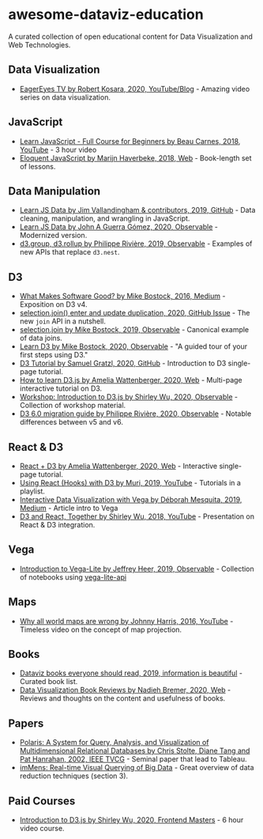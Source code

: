 # awesome-dataviz-education
A curated collection of open educational content for Data Visualization and Web Technologies.

## Data Visualization
 * [EagerEyes TV by Robert Kosara, 2020, YouTube/Blog](https://eagereyes.org/tag/eagereyes-tv) - Amazing video series on data visualization.

## JavaScript
 * [Learn JavaScript - Full Course for Beginners by Beau Carnes, 2018, YouTube](https://www.youtube.com/watch?time_continue=6&v=PkZNo7MFNFg) - 3 hour video
 * [Eloquent JavaScript by Marijn Haverbeke, 2018, Web](https://eloquentjavascript.net/) - Book-length set of lessons.

## Data Manipulation

 * [Learn JS Data by Jim Vallandingham & contributors, 2019, GitHub](http://learnjsdata.com/index.html) - Data cleaning, manipulation, and wrangling in JavaScript.
 * [Learn JS Data by John A Guerra Gómez, 2020, Observable](https://observablehq.com/collection/@berkeleyvis/learn-js-data) - Modernized version.
 * [d3.group, d3.rollup by Philippe Rivière, 2019, Observable](https://observablehq.com/@d3/d3-group) - Examples of new APIs that replace `d3.nest`.

## D3

 * [What Makes Software Good? by Mike Bostock, 2016, Medium](https://medium.com/@mbostock/what-makes-software-good-943557f8a488) - Exposition on D3 v4.
 * [selection.join() enter and update duplication, 2020, GitHub Issue](https://github.com/d3/d3-selection/issues/260) - The new `join` API in a nutshell.
 * [selection.join by Mike Bostock, 2019, Observable](https://observablehq.com/@d3/selection-join) - Canonical example of data joins.
 * [Learn D3 by Mike Bostock, 2020, Observable](https://observablehq.com/collection/@d3/learn-d3) - "A guided tour of your first steps using D3."
 * [D3 Tutorial by Samuel Gratzl, 2020, GitHub](https://github.com/sgratzl/d3tutorial) - Introduction to D3 single-page tutorial.
 * [How to learn D3.js by Amelia Wattenberger, 2020, Web](https://wattenberger.com/blog/d3) - Multi-page interactive tutorial on D3.
 * [Workshop: Introduction to D3.js by Shirley Wu, 2020, Observable](https://observablehq.com/collection/@sxywu/introduction-to-d3-js) - Collection of workshop material.
 * [D3 6.0 migration guide by Philippe Rivière, 2020, Observable](https://observablehq.com/@d3/d3v6-migration-guide) - Notable differences between v5 and v6.

## React & D3

 * [React + D3 by Amelia Wattenberger, 2020, Web](https://wattenberger.com/blog/react-and-d3) - Interactive single-page tutorial.
 * [Using React (Hooks) with D3 by Muri, 2019, YouTube](https://www.youtube.com/playlist?list=PLDZ4p-ENjbiPo4WH7KdHjh_EMI7Ic8b2B) - Tutorials in a playlist.
 * [Interactive Data Visualization with Vega by Déborah Mesquita, 2019, Medium](https://towardsdatascience.com/interactive-data-visualization-with-vega-ab09e2843d54) - Article intro to Vega
 * [D3 and React, Together by Shirley Wu, 2018, YouTube](https://www.youtube.com/watch?v=zXBdNDnqV2Q) - Presentation on React & D3 integration.

## Vega

 * [Introduction to Vega-Lite by Jeffrey Heer, 2019, Observable](https://observablehq.com/@uwdata/introduction-to-vega-lite) - Collection of notebooks using [vega-lite-api](https://vega.github.io/vega-lite-api/)

## Maps

 * [Why all world maps are wrong by Johnny Harris, 2016, YouTube](https://www.youtube.com/watch?v=kIID5FDi2JQ) - Timeless video on the concept of map projection.

## Books

 * [Dataviz books everyone should read, 2019, information is beautiful](https://informationisbeautiful.net/visualizations/dataviz-books/) - Curated book list.
 * [Data Visualization Book Reviews by Nadieh Bremer, 2020, Web](https://www.visualcinnamon.com/resources/learning-data-visualization/books) - Reviews and thoughts on the content and usefulness of books.

## Papers

 * [Polaris: A System for Query, Analysis, and Visualization of Multidimensional Relational Databases by
Chris Stolte, Diane Tang and Pat Hanrahan, 2002, IEEE TVCG](https://graphics.stanford.edu/papers/polaris_extended/polaris.pdf) - Seminal paper that lead to Tableau.
 * [imMens: Real-time Visual Querying of Big Data](https://sfu-db.github.io/cmpt884-fall16/Papers/immens.pdf) - Great overview of data reduction techniques (section 3).

## Paid Courses

 * [Introduction to D3.js by Shirley Wu, 2020, Frontend Masters](https://frontendmasters.com/courses/d3/) - 6 hour video course.
